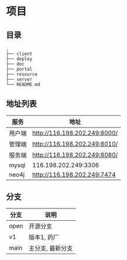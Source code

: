 # 项目

## 目录
```text
.
├── client
├── deploy
├── doc
├── portal
├── resource
├── server
└── README.md
```

## 地址列表
| 服务    | 地址                           |
|-------|------------------------------|
| 用户端   | http://116.198.202.249:8000/ |
| 管理端   | http://116.198.202.249:8010/ |
| 服务端   | http://116.198.202.249:8080/ |
| mysql | 116.198.202.249:3306         |
| neo4j | http://116.198.202.249:7474  |


## 分支
| 分支 | 说明             |
|------|------------------|
| open | 开源分支         |
| v1   | 版本1, 药厂      |
| main | 主分支, 最新分支 |

